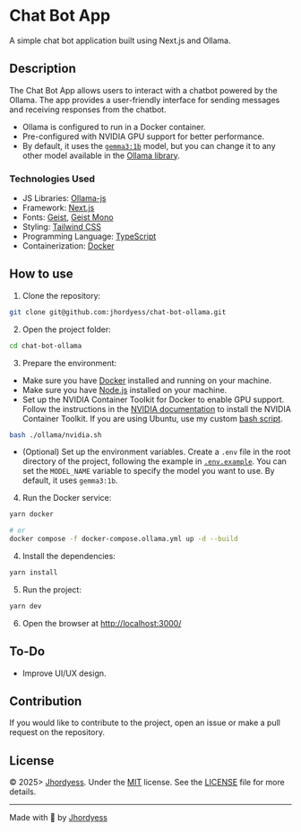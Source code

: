 # Chat Bot App

A simple chat bot application built using Next.js and Ollama.

## Description

The Chat Bot App allows users to interact with a chatbot powered by the Ollama. The app provides a user-friendly interface for sending messages and receiving responses from the chatbot.

- Ollama is configured to run in a Docker container.
- Pre-configured with NVIDIA GPU support for better performance.
- By default, it uses the [`gemma3:1b`](https://ollama.com/library/gemma3:1b) model, but you can change it to any other model available in the [Ollama library](https://ollama.com/library).

### Technologies Used

- JS Libraries: [Ollama-js](https://www.npmjs.com/package/ollama)
- Framework: [Next.js](https://nextjs.org/)
- Fonts: [Geist](https://fonts.google.com/specimen/Geist), [Geist Mono](https://fonts.google.com/specimen/Geist+Mono)
- Styling: [Tailwind CSS](https://tailwindcss.com/)
- Programming Language: [TypeScript](https://www.typescriptlang.org/)
- Containerization: [Docker](https://www.docker.com/)

## How to use

1. Clone the repository:

```bash
git clone git@github.com:jhordyess/chat-bot-ollama.git
```

2. Open the project folder:

```bash
cd chat-bot-ollama
```

3. Prepare the environment:

- Make sure you have [Docker](https://www.docker.com/) installed and running on your machine.
- Make sure you have [Node.js](https://nodejs.org/en/download) installed on your machine.
- Set up the NVIDIA Container Toolkit for Docker to enable GPU support. Follow the instructions in the [NVIDIA documentation](https://docs.nvidia.com/datacenter/cloud-native/container-toolkit/latest/install-guide.html#installation) to install the NVIDIA Container Toolkit. If you are using Ubuntu, use my custom [bash script](./ollama/nvidia.sh).
```bash
bash ./ollama/nvidia.sh
```
- (Optional) Set up the environment variables. Create a `.env` file in the root directory of the project, following the example in [`.env.example`](./.env.example). You can set the `MODEL_NAME` variable to specify the model you want to use. By default, it uses `gemma3:1b`.

4. Run the Docker service:

```bash
yarn docker

# or
docker compose -f docker-compose.ollama.yml up -d --build
```

4. Install the dependencies:

```bash
yarn install
```

5. Run the project:

```bash
yarn dev
```

6. Open the browser at <http://localhost:3000/>

## To-Do

- Improve UI/UX design.

## Contribution

If you would like to contribute to the project, open an issue or make a pull request on the repository.

## License

© 2025> [Jhordyess](https://github.com/jhordyess). Under the [MIT](https://choosealicense.com/licenses/mit/) license. See the [LICENSE](./LICENSE) file for more details.

---

Made with 💪 by [Jhordyess](https://www.jhordyess.com/)
